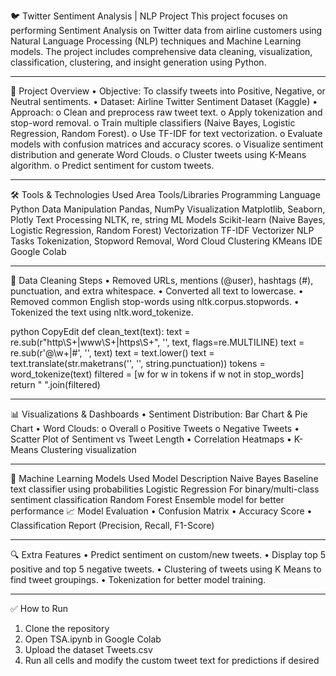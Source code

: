 🐦 Twitter Sentiment Analysis | NLP Project
This project focuses on performing Sentiment Analysis on Twitter data from airline customers using Natural Language Processing (NLP) techniques and Machine Learning models. The project includes comprehensive data cleaning, visualization, classification, clustering, and insight generation using Python.
________________________________________
📌 Project Overview
•	Objective: To classify tweets into Positive, Negative, or Neutral sentiments.
•	Dataset: Airline Twitter Sentiment Dataset (Kaggle)
•	Approach:
o	Clean and preprocess raw tweet text.
o	Apply tokenization and stop-word removal.
o	Train multiple classifiers (Naive Bayes, Logistic Regression, Random Forest).
o	Use TF-IDF for text vectorization.
o	Evaluate models with confusion matrices and accuracy scores.
o	Visualize sentiment distribution and generate Word Clouds.
o	Cluster tweets using K-Means algorithm.
o	Predict sentiment for custom tweets.
________________________________________
🛠️ Tools & Technologies Used
Area	Tools/Libraries
Programming Language	Python
Data Manipulation	Pandas, NumPy
Visualization	Matplotlib, Seaborn, Plotly
Text Processing	NLTK, re, string
ML Models	Scikit-learn (Naive Bayes, Logistic Regression, Random Forest)
Vectorization	TF-IDF Vectorizer
NLP Tasks	Tokenization, Stopword Removal, Word Cloud
Clustering	KMeans
IDE	Google Colab
________________________________________
🧹 Data Cleaning Steps
•	Removed URLs, mentions (@user), hashtags (#), punctuation, and extra whitespace.
•	Converted all text to lowercase.
•	Removed common English stop-words using nltk.corpus.stopwords.
•	Tokenized the text using nltk.word_tokenize.

python
CopyEdit
def clean_text(text):
    text = re.sub(r"http\S+|www\S+|https\S+", '', text, flags=re.MULTILINE)
    text = re.sub(r'\@\w+|\#', '', text)
    text = text.lower()
    text = text.translate(str.maketrans('', '', string.punctuation))
    tokens = word_tokenize(text)
    filtered = [w for w in tokens if w not in stop_words]
    return " ".join(filtered)
________________________________________
📊 Visualizations & Dashboards
•	Sentiment Distribution: Bar Chart & Pie Chart
•	Word Clouds:
o	Overall
o	Positive Tweets
o	Negative Tweets
•	Scatter Plot of Sentiment vs Tweet Length
•	Correlation Heatmaps
•	K-Means Clustering visualization
________________________________________
🤖 Machine Learning Models Used
Model	Description
Naive Bayes	Baseline text classifier using probabilities
Logistic Regression	For binary/multi-class sentiment classification
Random Forest	Ensemble model for better performance
📈 Model Evaluation
•	Confusion Matrix
•	Accuracy Score
•	Classification Report (Precision, Recall, F1-Score)
________________________________________
🔍 Extra Features
•	Predict sentiment on custom/new tweets.
•	Display top 5 positive and top 5 negative tweets.
•	Clustering of tweets using K Means to find tweet groupings.
•	Tokenization for better model training.
________________________________________
✅ How to Run
1.	Clone the repository
2.	Open TSA.ipynb in Google Colab
3.	Upload the dataset Tweets.csv
4.	Run all cells and modify the custom tweet text for predictions if desired

